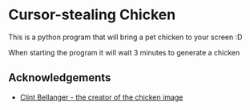 
# Cursor-stealing Chicken

This is a python program that will bring a pet chicken to your screen :D

When starting the program it will wait 3 minutes to generate a chicken


## Acknowledgements

 - [Clint Bellanger - the creator of the chicken image](https://opengameart.org/content/tiny-creatures)
